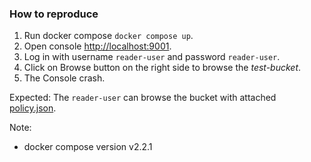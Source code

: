 ### How to reproduce

1. Run docker compose `docker compose up`. 
2. Open console [http://localhost:9001](http://localhost:9001).
3. Log in with username `reader-user` and password `reader-user`.
4. Click on Browse button on the right side to browse the _test-bucket_.
5. The Console crash.

Expected: The `reader-user` can browse the bucket with attached [policy.json](./policy.json).


Note:
- docker compose version v2.2.1
